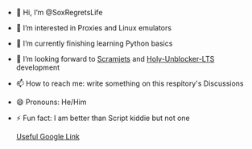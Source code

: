 - 👋 Hi, I’m @SoxRegretsLife
- 👀 I’m interested in Proxies and Linux emulators
- 🌱 I’m currently finishing learning Python basics
- 💞️ I’m looking forward to [Scramjets](https://github.com/MercuryWorkshop/scramjet) and [Holy-Unblocker-LTS](https://github.com/QuiteAFancyEmerald/Holy-Unblocker) development 
- 📫 How to reach me: write something on this respitory's Discussions
- 😄 Pronouns: He/Him
- ⚡ Fun fact: I am better than Script kiddie but not one

  [Useful Google Link](https://google.com/)

<!---
Hi :D
--->
